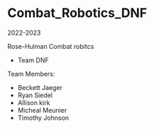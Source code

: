 # Combat_Robotics_DNF
2022-2023

Rose-Hulman Combat robitcs
* Team DNF
    
 Team Members:
  * Beckett Jaeger
  * Ryan Siedel
  * Allison kirk
  * Micheal Meunier
  * Timothy Johnson
